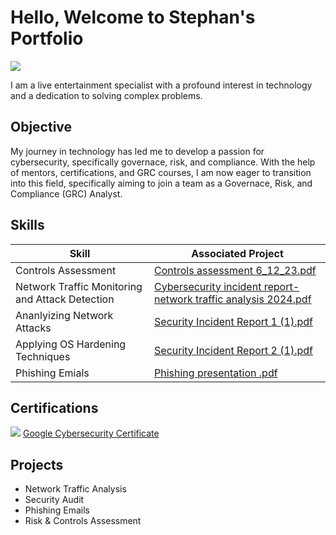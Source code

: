 # Hello, Welcome to Stephan's Portfolio 
<a href="www.linkedin.com/in/stephan-smith-6b475a134"><img src="https://img.shields.io/badge/-LinkedIn-0072b1?&style=for-the-badge&logo=linkedin&logoColor=white" /></a>


I am a live entertainment specialist with a profound interest in technology and a dedication to solving complex problems.

## Objective

My journey in technology has led me to develop a passion for cybersecurity, specifically governace, risk, and compliance. With the help of mentors, certifications, and GRC courses, I am now eager to transition into this field, specifically aiming to join a team as a Governace, Risk, and Compliance (GRC) Analyst.

## Skills

| Skill                                         | Associated Project         |
|-----------------------------------------------|----------------------------|
| Controls Assessment             |[Controls assessment 6_12_23.pdf](https://github.com/user-attachments/files/16790985/Controls.assessment.6_12_23.pdf) </a>|
| Network Traffic Monitoring and Attack Detection | [Cybersecurity incident report- network traffic analysis 2024.pdf](https://github.com/user-attachments/files/16791021/_Cybersecurity.incident.report-.network.traffic.analysis.2024.pdf  (https://github.com/Stephan-Smith/Network-Traffic-Analysis-/commits?author=Stephan-Smith))</a>|
| Ananlyizing Network Attacks         |[Security Incident Report 1  (1).pdf](https://github.com/user-attachments/files/16791037/Security.Incident.Report.1.1.pdf)</a>|
| Applying OS Hardening Techniques      | [Security Incident Report 2 (1).pdf](https://github.com/user-attachments/files/16791034/Security.Incident.Report.2.1.pdf)</a>|
| Phishing Emials           |[Phishing presentation .pdf](https://github.com/user-attachments/files/16791126/Phishing.presentation.pdf)</a>|

## Certifications
<img src="https://img.shields.io/badge/-Security%2B-FF0000?&style=for-the-badge&logo=CompTIA&logoColor=white" />
<a href="https://www.coursera.org/google-certificates/cybersecurity-certificate" target="_blank">Google Cybersecurity Certificate</a>

## Projects
- Network Traffic Analysis
- Security Audit
- Phishing Emails
- Risk & Controls Assessment 
